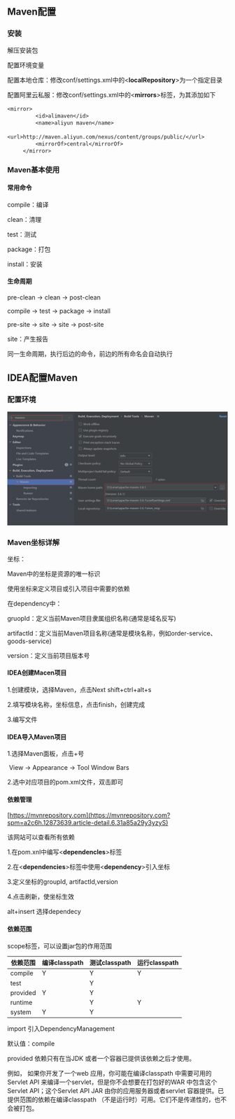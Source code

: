## Maven配置



### 安装

解压安装包

配置环境变量

配置本地仓库：修改conf/settings.xml中的<**localRepository**>为一个指定目录

配置阿里云私服：修改conf/settings.xml中的<**mirrors**>标签，为其添加如下

```
<mirror>
		 <id>alimaven</id>
		 <name>aliyun maven</name>
		 <url>http://maven.aliyun.com/nexus/content/groups/public/</url>
		 <mirrorOf>central</mirrorOf>
	 </mirror>
```



### Maven基本使用

#### 常用命令

compile：编译

clean：清理

test：测试

package：打包

install：安装



#### 生命周期

pre-clean -> clean -> post-clean

compile -> test -> package -> install

pre-site -> site -> site -> post-site

site：产生报告

同一生命周期，执行后边的命令，前边的所有命名会自动执行



## IDEA配置Maven

### 配置环境

![IDEA配置](图片/IDEA配置.png)



### Maven坐标详解

坐标：

Maven中的坐标是资源的唯一标识

使用坐标来定义项目或引入项目中需要的依赖



在dependency中：

gruopId：定义当前Maven项目隶属组织名称(通常是域名反写)

artifactId：定义当前Maven项目名称(通常是模块名称，例如order-service、goods-service)

version：定义当前项目版本号



#### IDEA创建Macen项目

1.创建模块，选择Maven，点击Next    shift+ctrl+alt+s

2.填写模块名称，坐标信息，点击finish，创建完成

3.编写文件



#### IDEA导入Maven项目

1.选择Maven面板，点击+号

​     View -> Appearance -> Tool Window Bars

2.选中对应项目的pom.xml文件，双击即可



#### 依赖管理

[https://mvnrepository.com](https://mvnrepository.com?spm=a2c6h.12873639.article-detail.6.31a85a29y3yzyS)

该网站可以查看所有依赖

1.在pom.xnl中编写<**dependencles**>标签

2.在<**dependencies**>标签中使用<**dependency**>引入坐标

3.定义坐标的groupId, artifactId,version

4.点击刷新，使坐标生效

alt+insert 选择dependecy



#### 依赖范围

scope标签，可以设置jar包的作用范围

| 依赖范围 | 编译classpath | 测试classpath | 运行classpath |
| -------- | ------------- | ------------- | ------------- |
| compile  | Y             | Y             | Y             |
| test     |               | Y             |               |
| provided | Y             | Y             |               |
| runtime  |               | Y             | Y             |
| system   | Y             | Y             |               |

import 引入DependencyManagement

默认值：compile



provided 依赖只有在当JDK 或者一个容器已提供该依赖之后才使用。

例如， 如果你开发了一个web 应用，你可能在编译classpath 中需要可用的Servlet API 来编译一个servlet，但是你不会想要在打包好的WAR 中包含这个Servlet API；这个Servlet API JAR 由你的应用服务器或者servlet 容器提供。已提供范围的依赖在编译classpath （不是运行时）可用。它们不是传递性的，也不会被打包。
